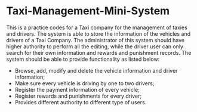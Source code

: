 # Taxi-Management-Mini-System
This is a practice codes for a Taxi company for the management of taxies and drivers.
The system is able to store the information of the vehicles and drivers of a Taxi Company. The administrator of this system should have higher authority to perform all the editing, while the driver user can only search for their own information and rewards and punishment records.
The system should be able to provide functionality as listed below:
- Browse, add, modify and delete the vehicle information and driver information;
- Make sure every vehicle is driving by one to two drivers;
- Register the payment information of every vehicle;
- Register rewards and punishments for every driver;
- Provides different authority to different type of users.
